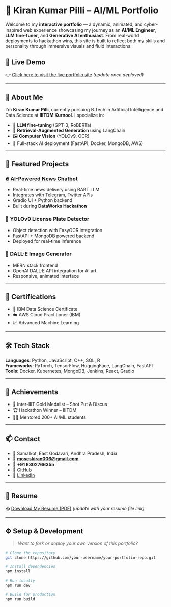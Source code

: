 # 💼 Kiran Kumar Pilli – AI/ML Portfolio

Welcome to my **interactive portfolio** — a dynamic, animated, and cyber-inspired web experience showcasing my journey as an **AI/ML Engineer**, **LLM fine-tuner**, and **Generative AI enthusiast**. From real-world deployments to hackathon wins, this site is built to reflect both my skills and personality through immersive visuals and fluid interactions.

## 🚀 Live Demo
👉 [Click here to visit the live portfolio site](https://your-portfolio-link.com) *(update once deployed)*

---

## 🧠 About Me

I'm **Kiran Kumar Pilli**, currently pursuing B.Tech in Artificial Intelligence and Data Science at **IIITDM Kurnool**. I specialize in:

- 🧠 **LLM fine-tuning** (GPT-3, RoBERTa)
- 🧩 **Retrieval-Augmented Generation** using LangChain
- 🖼️ **Computer Vision** (YOLOv9, OCR)
- 🧰 Full-stack AI deployment (FastAPI, Docker, MongoDB, AWS)

---

## 🌟 Featured Projects

### 🔥 [AI-Powered News Chatbot](https://github.com/moseskiran006/Ai_news_agent)
- Real-time news delivery using BART LLM
- Integrates with Telegram, Twitter APIs
- Gradio UI + Python backend
- Built during **DataWorks Hackathon**

### 🚗 YOLOv9 License Plate Detector
- Object detection with EasyOCR integration
- FastAPI + MongoDB powered backend
- Deployed for real-time inference

### 🎨 DALL·E Image Generator
- MERN stack frontend
- OpenAI DALL·E API integration for AI art
- Responsive, animated interface

---

## 📜 Certifications

- 🧠 IBM Data Science Certificate  
- ☁️ AWS Cloud Practitioner (IBM)  
- 📈 Advanced Machine Learning

---

## 🛠️ Tech Stack

**Languages**: Python, JavaScript, C++, SQL, R  
**Frameworks**: PyTorch, TensorFlow, HuggingFace, LangChain, FastAPI  
**Tools**: Docker, Kubernetes, MongoDB, Jenkins, React, Gradio

---

## 🏅 Achievements

- 🥇 Inter-IIIT Gold Medalist – Shot Put & Discus  
- 🏆 Hackathon Winner – IIITDM  
- 👨‍🏫 Mentored 200+ AI/ML students

---

## 📫 Contact

- 📍 Samalkot, East Godavari, Andhra Pradesh, India  
- 📧 **moseskiran006@gmail.com**  
- 📱 **+91 6302766355**  
- 🐙 [GitHub](https://github.com/moseskiran006)  
- 🔗 [LinkedIn](https://linkedin.com/in/kiran-kumar-pilli-5a6815257)

---

## 📄 Resume

📥 [Download My Resume (PDF)](https://drive.google.com/file/d/1EEiUOdQMlhGm8utEKJAVnio4pZETaKDy/view?usp=sharing) *(update with your resume file link)*

---

## ⚙️ Setup & Development

> _Want to fork or deploy your own version of this portfolio?_

```bash
# Clone the repository
git clone https://github.com/your-username/your-portfolio-repo.git

# Install dependencies
npm install

# Run locally
npm run dev

# Build for production
npm run build
